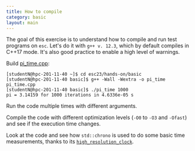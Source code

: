 ```yaml
---
title: How to compile
category: basic
layout: main
---
```


The goal of this exercise is to understand how to compile and run test programs
on `esc`. Let's do it with `g++ v. 12.3`, which by default compiles in C++17
mode. It's also good practice to enable a high level of warnings.

Build [pi_time.cpp]({{site.exercises_repo}}/hands-on/basic/pi_time.cpp):

```shell
[studentN@hpc-201-11-40 ~]$ cd esc23/hands-on/basic
[studentN@hpc-201-11-40 basic]$ g++ -Wall -Wextra -o pi_time pi_time.cpp
[studentN@hpc-201-11-40 basic]$ ./pi_time 1000
pi = 3.14159 for 1000 iterations in 4.6336e-05 s
```

Run the code multiple times with different arguments.

Compile the code with different optimization levels (`-O0` to `-O3` and
`-Ofast`) and see if the execution time changes.

Look at the code and see how `std::chrono` is used to do some basic time
measurements, thanks to its
[`high_resolution_clock`](https://en.cppreference.com/w/cpp/chrono/high_resolution_clock).
